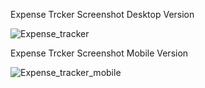 Expense Trcker Screenshot Desktop Version


![Expense_tracker](https://github.com/meabhiarya1/expense-tracker-sharpener/assets/90932403/504cbf50-84a6-4f83-947f-9a35c64592b1)


Expense Trcker Screenshot Mobile Version


![Expense_tracker_mobile](https://github.com/meabhiarya1/expense-tracker-sharpener/assets/90932403/33b7524a-94c7-43c4-a017-27f95f718d0a)
